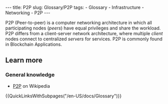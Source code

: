 --- title: P2P slug: Glossary/P2P tags: - Glossary - Infrastructure - Networking - P2P ---

P2P (Peer-to-peer) is a computer networking architecture in which all participating nodes (_peers_) have equal privileges and share the workload. P2P differs from a client-server network architecture, where multiple _client_ nodes connect to centralized _servers_ for services. P2P is commonly found in Blockchain Applications.

## Learn more

### General knowledge

- [P2P](https://en.wikipedia.org/wiki/Peer-to-peer) on Wikipedia

{{QuickLinksWithSubpages("/en-US/docs/Glossary")}}
